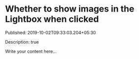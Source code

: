 # Whether to show images in the Lightbox when clicked

Published: 2019-10-02T09:33:03.204+05:30

Description: true

Write your content here...